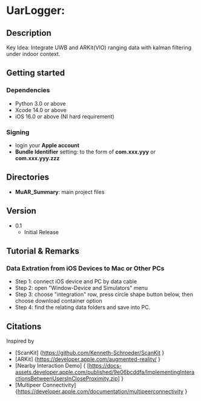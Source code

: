 # UarLogger: 
 
## Description
Key Idea: Integrate UWB and ARKit(VIO) ranging data with kalman filtering under indoor context.

## Getting started

### Dependencies
* Python 3.0 or above
* Xcode 14.0 or above
* iOS 16.0 or above (NI hard requirement)

### Signing
* login your __Apple account__
* __Bundle Identifier__ setting: to the form of __com.xxx.yyy__ or __com.xxx.yyy.zzz__

## Directories
* __MuAR_Summary__: main project files

## Version
* 0.1
    * Initial Release

## Tutorial & Remarks

### Data Extration from iOS Devices to Mac or Other PCs
* Step 1: connect iOS device and PC by data cable
* Step 2: open "Window-Device and Simulators" menu
* Step 3: choose "integration" row, press circle shape button below, then choose download container option
* Step 4: find the relating data folders and save into PC.
 
## Citations
Inspired by
* [ScanKit] {https://github.com/Kenneth-Schroeder/ScanKit }
* [ARKit] {https://developer.apple.com/augmented-reality/ }
* [Nearby Interaction Demo] { [https://docs-assets.developer.apple.com/published/9e06bcddfa/ImplementingInteractionsBetweenUsersInCloseProximity.zip] }
* [Multipeer Connectivity] {https://developer.apple.com/documentation/multipeerconnectivity }
